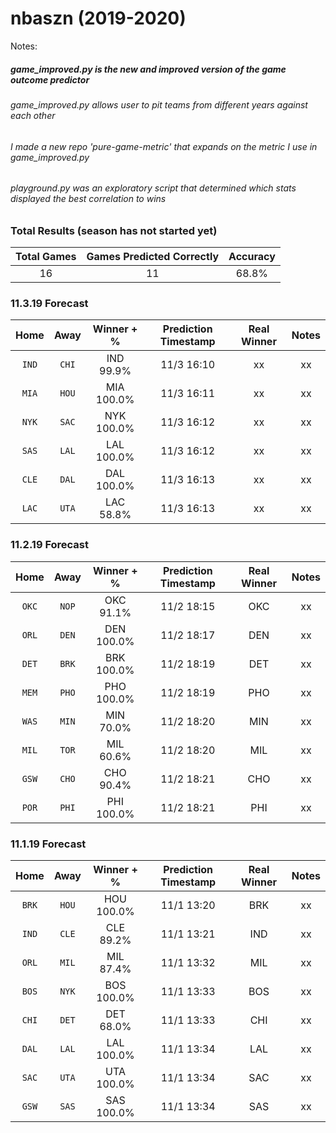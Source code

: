 
# nbaszn (2019-2020)

Notes:

##### game_improved.py is the new and improved version of the game outcome predictor
###### game_improved.py allows user to pit teams from different years against each other
###### I made a new repo 'pure-game-metric' that expands on the metric I use in game_improved.py

###### playground.py was an exploratory script that determined which stats displayed the best correlation to wins
 

### Total Results (season has not started yet)

| Total Games        | Games Predicted Correctly | Accuracy |
|:-------------:|:-------------:|:-----:|
| 16     | 11 | 68.8% |

### 11.3.19 Forecast

| Home        | Away           | Winner + %  | Prediction Timestamp | Real Winner | Notes |
|:-------------:|:-------------:|:-----:|:-----:|:-------------:|:----:|
| `IND`      | `CHI` | IND 99.9% | 11/3 16:10 | xx | xx |
| `MIA`      | `HOU` | MIA 100.0% | 11/3 16:11 | xx | xx |
| `NYK`      | `SAC` | NYK 100.0% | 11/3 16:12 | xx | xx |
| `SAS`      | `LAL` | LAL 100.0% | 11/3 16:12 | xx | xx |
| `CLE`      | `DAL` | DAL 100.0% | 11/3 16:13 | xx | xx |
| `LAC`      | `UTA` | LAC 58.8% | 11/3 16:13 | xx | xx |


### 11.2.19 Forecast

| Home        | Away           | Winner + %  | Prediction Timestamp | Real Winner | Notes |
|:-------------:|:-------------:|:-----:|:-----:|:-------------:|:----:|
| `OKC`      | `NOP` | OKC 91.1% | 11/2 18:15 | OKC | xx |
| `ORL`      | `DEN` | DEN 100.0% | 11/2 18:17 | DEN | xx |
| `DET`      | `BRK` | BRK 100.0% | 11/2 18:19 | DET | xx |
| `MEM`      | `PHO` | PHO 100.0% | 11/2 18:19 | PHO | xx |
| `WAS`      | `MIN` | MIN 70.0% | 11/2 18:20 | MIN | xx |
| `MIL`      | `TOR` | MIL 60.6% | 11/2 18:20 | MIL | xx |
| `GSW`      | `CHO` | CHO 90.4% | 11/2 18:21 | CHO | xx |
| `POR`      | `PHI` | PHI 100.0% | 11/2 18:21 | PHI | xx |


### 11.1.19 Forecast

| Home        | Away           | Winner + %  | Prediction Timestamp | Real Winner | Notes |
|:-------------:|:-------------:|:-----:|:-----:|:-------------:|:----:|
| `BRK`      | `HOU` | HOU 100.0% | 11/1 13:20 | BRK | xx |
| `IND`      | `CLE` | CLE 89.2% | 11/1 13:21 | IND | xx |
| `ORL`      | `MIL` | MIL 87.4% | 11/1 13:32 | MIL | xx |
| `BOS`      | `NYK` | BOS 100.0% | 11/1 13:33 | BOS | xx |
| `CHI`      | `DET` | DET 68.0% | 11/1 13:33 | CHI | xx |
| `DAL`      | `LAL` | LAL 100.0% | 11/1 13:34 | LAL | xx |
| `SAC`      | `UTA` | UTA 100.0% | 11/1 13:34 | SAC | xx |
| `GSW`      | `SAS` | SAS 100.0% | 11/1 13:34 | SAS | xx |




